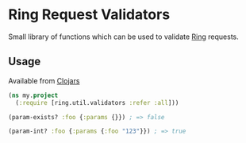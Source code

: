 
# Ring Request Validators

Small library of functions which can be used to validate
[Ring](https://github.com/ring-clojure/ring) requests.

## Usage

Available from [Clojars](https://clojars.org/ring-validators)

```clojure
(ns my.project
  (:require [ring.util.validators :refer :all]))

(param-exists? :foo {:params {}}) ; => false

(param-int? :foo {:params {:foo "123"}}) ; => true
```

